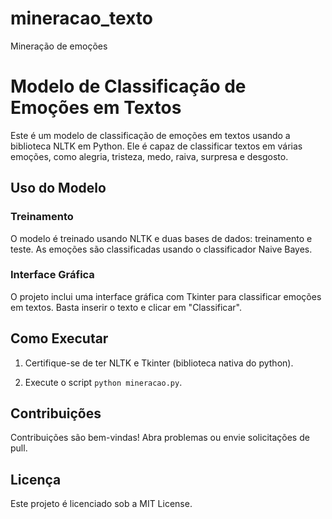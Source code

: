 # mineracao_texto
Mineração de emoções
 # Modelo de Classificação de Emoções em Textos

Este é um modelo de classificação de emoções em textos usando a biblioteca NLTK em Python. Ele é capaz de classificar textos em várias emoções, como alegria, tristeza, medo, raiva, surpresa e desgosto.

## Uso do Modelo

### Treinamento
O modelo é treinado usando NLTK e duas bases de dados: treinamento e teste. As emoções são classificadas usando o classificador Naive Bayes.

### Interface Gráfica
O projeto inclui uma interface gráfica com Tkinter para classificar emoções em textos. Basta inserir o texto e clicar em "Classificar".

## Como Executar

1. Certifique-se de ter NLTK e Tkinter (biblioteca nativa do python).

2. Execute o script `python mineracao.py`.

## Contribuições

Contribuições são bem-vindas! Abra problemas ou envie solicitações de pull.

## Licença

Este projeto é licenciado sob a MIT License.
